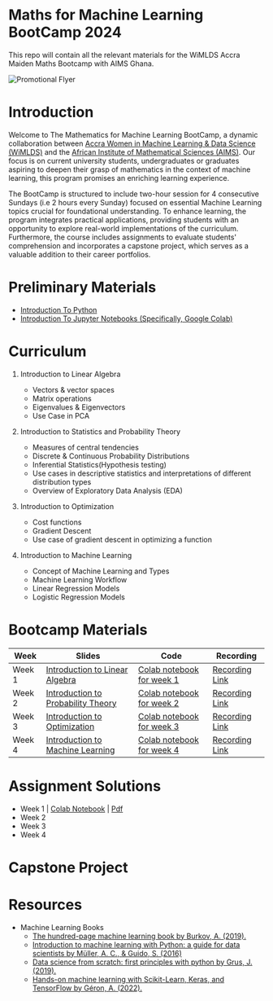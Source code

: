 # Maths for Machine Learning BootCamp 2024
This repo will contain all the relevant materials for the WiMLDS Accra Maiden Maths Bootcamp with AIMS Ghana.

![Promotional Flyer](https://raw.githubusercontent.com/WiMLDS-Ghana/MathsBootCamp24/main/flyer.jpeg)



# Introduction

Welcome to The Mathematics for Machine Learning BootCamp, a dynamic collaboration between [Accra Women in Machine Learning & Data Science (WiMLDS)](http://wimlds.org/about-the-accra-team/) and the [African Institute of Mathematical Sciences (AIMS)](https://aims.edu.gh).  Our focus is on current university students, undergraduates or graduates aspiring to deepen their grasp of mathematics in the context of machine learning, this program promises an enriching learning experience.

The BootCamp is structured to include two-hour session for 4 consecutive Sundays (i.e 2 hours every Sunday) focused on essential Machine Learning topics crucial for foundational understanding. To enhance learning, the program integrates practical applications, providing students with an opportunity to explore real-world implementations of the curriculum. Furthermore, the course includes assignments to evaluate students' comprehension and incorporates a capstone project, which serves as a valuable addition to their career portfolios. 

# Preliminary Materials

- [Introduction To Python](https://github.com/WiMLDS-Ghana/MathsBootCamp24/blob/main/Python_codes/introduction_to_python.ipynb)
- [Introduction To Jupyter Notebooks (Specifically, Google Colab)](https://github.com/WiMLDS-Ghana/MathsBootCamp24/blob/main/Python_codes/intro_to_jupyter_notebook.ipynb)


# Curriculum
1. Introduction to Linear Algebra
      -  Vectors & vector spaces
      -  Matrix operations
      -  Eigenvalues & Eigenvectors
      -  Use Case in PCA
   
2. Introduction to Statistics and Probability Theory
     - Measures of central tendencies
     - Discrete & Continuous Probability Distributions
     - Inferential Statistics(Hypothesis testing)
     - Use cases in descriptive statistics and interpretations of different distribution types
     - Overview of Exploratory Data Analysis (EDA)

3. Introduction to Optimization
    - Cost functions
    - Gradient Descent
    - Use case of gradient descent in optimizing a function

4. Introduction to Machine Learning
    - Concept of Machine Learning and Types
    - Machine Learning Workflow
    - Linear Regression Models
    - Logistic Regression Models
    


# Bootcamp Materials
| Week  | Slides | Code | Recording |
|----------|----------|----------| ----------|
| Week 1 | [Introduction to Linear Algebra](https://github.com/WiMLDS-Ghana/MathsBootCamp24/blob/main/slides/Week_1_WiMLDS_Introduction_To_Linear_Algebra.pdf "link to pdf file") | [Colab notebook for week 1](https://github.com/WiMLDS-Ghana/MathsBootCamp24/blob/main/Python_codes/Week_1_python_codes_linear_algebra.ipynb) | [Recording Link](https://bit.ly/wimlds_maml_wk1)|
| Week 2 | [Introduction to Probability Theory](https://github.com/WiMLDS-Ghana/MathsBootCamp24/blob/main/slides/Week_2_WiMLDS_Introduction_to_Probability_Theory_and_Statistics.pdf "link to pdf file") | [Colab notebook for week 2](https://github.com/WiMLDS-Ghana/MathsBootCamp24/blob/main/Python_codes/Week_2_python_codes_probability_and_statistics.ipynb) | [Recording Link](https://youtu.be/SD9ueu2XGv8)|
| Week 3 | [Introduction to Optimization](https://github.com/WiMLDS-Ghana/MathsBootCamp24/blob/main/slides/Week3_WiMLDS_Introduction_to_Optimization.pdf "Optional Title") | [Colab notebook for week 3](https://github.com/WiMLDS-Ghana/MathsBootCamp24/blob/main/Python_codes/Week_3_python_codes_optimization.ipynb) | [Recording Link](https://www.youtube.com/watch?v=VGfFUsOchq4)|
| Week 4 | [Introduction to Machine Learning](https://github.com/WiMLDS-Ghana/MathsBootCamp24/blob/main/slides/Week_4_WiMLDS_Introduction_To_Machine_Learning.pdf "link to pdf file") | [Colab notebook for week 4](https://github.com/WiMLDS-Ghana/MathsBootCamp24/blob/main/Python_codes/Week_4_python_codes_Linear_Regression_Logistic_Regression.ipynb) | [Recording Link](URL "Optional Title")|

# Assignment Solutions
* Week 1 | [Colab Notebook](https://github.com/WiMLDS-Ghana/MathsBootCamp24/blob/main/Assignment_solutions/Week_1_assignment_solutions/Week%201%20Assignment_Solution.ipynb) | [Pdf](https://github.com/WiMLDS-Ghana/MathsBootCamp24/blob/main/Assignment_solutions/Week_1_assignment_solutions/Week_1_Assignment_Solution.pdf)
* Week 2
* Week 3
* Week 4


# Capstone Project


# Resources
 - Machine Learning Books
    - [The hundred-page machine learning book by Burkov, A. (2019).](https://order-papers.com/sites/default/files/tmp/webform/order_download/pdf-the-hundred-page-machine-learning-book-andriy-burkov-pdf-download-free-book-d835289.pdf)
    - [Introduction to machine learning with Python: a guide for data scientists by Müller, A. C., & Guido, S. (2016)](https://smartnet.niua.org/sites/default/files/webform/ai-strategy/pdf-introduction-to-machine-learning-with-python-a-guide-for-data-sc-andreas-c-mller-sarah-guido-pdf-download-free-book-aa67cdb.pdf)
    - [ Data science from scratch: first principles with python by Grus, J. (2019).](http://www.ir.juit.ac.in:8080/jspui/bitstream/123456789/5371/1/Data%20Science%20from%20Scratch%20First%20Principles%20with%20Python%20by%20Joel%20Grus.pdf)
    - [Hands-on machine learning with Scikit-Learn, Keras, and TensorFlow by Géron, A. (2022).](https://www.stembook.org/sites/default/files/scf_members_attachment/pdf-hands-on-machine-learning-with-scikit-learn-keras-and-tensorflo-aurlien-gron-pdf-download-free-book-e25751f.pdf)

